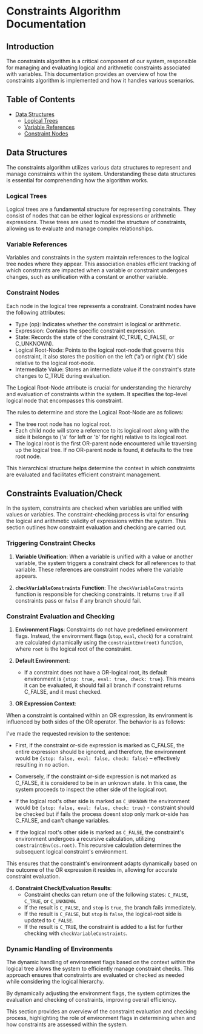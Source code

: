 # Constraints Algorithm Documentation

## Introduction

The constraints algorithm is a critical component of our system, responsible for managing and evaluating logical and arithmetic constraints associated with variables. This documentation provides an overview of how the constraints algorithm is implemented and how it handles various scenarios.

## Table of Contents

- [Data Structures](data-structures)
  - [Logical Trees](#logical-trees)
  - [Variable References](#variable-references)
  - [Constraint Nodes](#constraint-nodes)


## Data Structures

The constraints algorithm utilizes various data structures to represent and manage constraints within the system. Understanding these data structures is essential for comprehending how the algorithm works.

### Logical Trees

Logical trees are a fundamental structure for representing constraints. They consist of nodes that can be either logical expressions or arithmetic expressions. These trees are used to model the structure of constraints, allowing us to evaluate and manage complex relationships.

### Variable References

Variables and constraints in the system maintain references to the logical tree nodes where they appear. This association enables efficient tracking of which constraints are impacted when a variable or constraint undergoes changes, such as unification with a constant or another variable.

### Constraint Nodes

Each node in the logical tree represents a constraint. Constraint nodes have the following attributes:

- Type (op): Indicates whether the constraint is logical or arithmetic.
- Expression: Contains the specific constraint expression.
- State: Records the state of the constraint (C_TRUE, C_FALSE, or C_UNKNOWN).
- Logical Root-Node: Points to the logical root-node that governs this constraint, it also stores the position on the left ('a') or right ('b') side relative to the logical root-node.
- Intermediate Value: Stores an intermediate value if the constraint's state changes to C_TRUE during evaluation.

The Logical Root-Node attribute is crucial for understanding the hierarchy and evaluation of constraints within the system. It specifies the top-level logical node that encompasses this constraint.

The rules to determine and store the Logical Root-Node are as follows:

- The tree root node has no logical root.
- Each child node will store a reference to its logical root along with the side it belongs to ('a' for left or 'b' for right) relative to its logical root.
- The logical root is the first OR-parent node encountered while traversing up the logical tree. If no OR-parent node is found, it defaults to the tree root node.

This hierarchical structure helps determine the context in which constraints are evaluated and facilitates efficient constraint management.

## Constraints Evaluation/Check

In the system, constraints are checked when variables are unified with values or variables. The constraint-checking process is vital for ensuring the logical and arithmetic validity of expressions within the system. This section outlines how constraint evaluation and checking are carried out.

### Triggering Constraint Checks

1. **Variable Unification**: When a variable is unified with a value or another variable, the system triggers a constraint check for all references to that variable. These references are constraint nodes where the variable appears.

2. **`checkVariableConstraints` Function**: The `checkVariableConstraints` function is responsible for checking constraints. It returns `true` if all constraints pass or `false` if any branch should fail.

### Constraint Evaluation and Checking

1. **Environment Flags**: Constraints do not have predefined environment flags. Instead, the environment flags (`stop`, `eval`, `check`) for a constraint are calculated dynamically using the `constraintEnv(root)` function, where `root` is the logical root of the constraint.

2. **Default Environment**:
   - If a constraint does not have a OR-logical root, its default environment is `{stop: true, eval: true, check: true}`. This means it can be evaluated, it should fail all branch if constraint returns C_FALSE, and it must checked. 

3. **OR Expression Context**:

When a constraint is contained within an OR expression, its environment is influenced by both sides of the OR operator. The behavior is as follows:

I've made the requested revision to the sentence:

- First, if the constraint or-side expression is marked as C_FALSE, the entire expression should be ignored, and therefore, the environment would be `{stop: false, eval: false, check: false}` – effectively resulting in no action.
  
- Conversely, if the constraint or-side expression is not marked as C_FALSE, it is considered to be in an unknown state. In this case, the system proceeds to inspect the other side of the logical root.

- If the logical root's other side is marked as `C_UNKNOWN` the environment would be `{stop: false, eval: false, check: true}` - constraint should be checked but if fails the process doesnt stop only mark or-side has C_FALSE, and can't change variables.

- If the logical root's other side is marked as `C_FALSE`, the constraint's environment undergoes a recursive calculation, utilizing `constraintEnv(cs.root)`. This recursive calculation determines the subsequent logical constraint's environment.

This ensures that the constraint's environment adapts dynamically based on the outcome of the OR expression it resides in, allowing for accurate constraint evaluation.

4. **Constraint Check/Evaluation Results**:
   - Constraint checks can return one of the following states: `C_FALSE`, `C_TRUE`, or `C_UNKNOWN`.
   - If the result is `C_FALSE`, and `stop` is `true`, the branch fails immediately.
   - If the result is `C_FALSE`, but `stop` is `false`, the logical-root side is updated to `C_FALSE`.
   - If the result is `C_TRUE`, the constraint is added to a list for further checking with `checkVariableConstraints`.

### Dynamic Handling of Environments

The dynamic handling of environment flags based on the context within the logical tree allows the system to efficiently manage constraint checks. This approach ensures that constraints are evaluated or checked as needed while considering the logical hierarchy.

By dynamically adjusting the environment flags, the system optimizes the evaluation and checking of constraints, improving overall efficiency.

This section provides an overview of the constraint evaluation and checking process, highlighting the role of environment flags in determining when and how constraints are assessed within the system.
